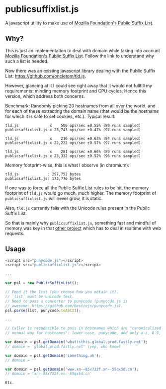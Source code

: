 # publicsuffixlist.js

A javascript utility to make use of [Mozilla Foundation's Public Suffix
List](http://publicsuffix.org).

## Why?

This is just an implementation to deal with domain while taking into account
[Mozilla Foundation's Public Suffix List](http://publicsuffix.org). Follow
the link to understand why such a list is needed.

Now there was an existing javascript library dealing with the
Public Suffix List: <https://github.com/oncletom/tld.js>.

However, glancing at it I could see right away that it would not fullfill my
requirements: minding memory footprint and CPU cycles. Hence this version,
which address both concerns.

Benchmark: Randomly picking 20 hostnames from all over the world, and
for each of these extracting the domain name (that would be the hostname for
which it is safe to set cookies, etc.). Typical result:

```
tld.js              x    506 ops/sec ±0.55% (89 runs sampled)
publicsuffixlist.js x 25,743 ops/sec ±0.47% (97 runs sampled)

tld.js              x    216 ops/sec ±0.63% (84 runs sampled)
publicsuffixlist.js x 22,222 ops/sec ±0.57% (97 runs sampled)

tld.js              x    281 ops/sec ±0.66% (89 runs sampled)
publicsuffixlist.js x 23,332 ops/sec ±0.52% (96 runs sampled)
```

Memory footprint-wise, this is what I observe (in chromium):

```
tld.js             : 297,752 bytes
publicsuffixlist.js: 173,776 bytes
```

If one was to force all the Public Suffix List rules to be hit, the memory
footprint of `tld.js` would go much, *much* higher. The memory footprint of
`publicsuffixlist.js` will never grow, it is static.

Also, `tld.js` currently fails with the Unicode rules present in the Public
Suffix List.

So that is mainly why `publicsuffixlist.js`, something fast and mindful of
memory was key in that [other project](https://github.com/gorhill/httpswitchboard)
which has to deal in realtime with web requests.

## Usage

```js
<script src="punycode.js"></script>
<script src="publicsuffixlist.js"></script>

...

var psl = new PublicSuffixList();

// Feed it the list (you choose how you obtain it).
// `list` must be unicode text.
// Need to pass a converter to punycode (punycode.js is
// awesome: https://github.com/bestiejs/punycode.js).
psl.parse(list, punycode.toASCII);

...

// Caller is responsible to pass in hostnames which are "canonicalized in the
// normal way for hostnames": lower-case, punycode, and only a-z, 0-9, -, .

var domain = psl.getDomain('whatisthis.global.prod.fastly.net');
// domain = 'global.prod.fastly.net' (yep, who knew)

var domain = psl.getDomain('something.uk');
// domain = ''

var domain = psl.getDomain('www.xn--85x722f.xn--55qx5d.cn');
// domain = 'xn--85x722f.xn--55qx5d.cn'

Etc.

```

